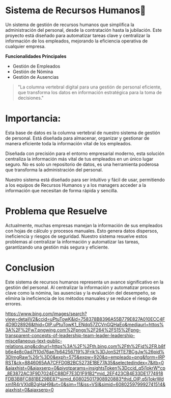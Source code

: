 # Sistema de Recursos Humanos👨
Un sistema de gestión de recursos humanos que simplifica la administración del personal, desde la contratación hasta la jubilación. Este proyecto está diseñado para automatizar tareas clave y centralizar la información de los empleados, mejorando la eficiencia operativa de cualquier empresa.

**Funcionalidades Principales**
- Gestión de Empleados
- Gestión de Nómina
- Gestión de Ausencias

>"La columna vertebral digital para una gestión de personal eficiente, que transforma los datos en información estratégica para la toma de decisiones."

# Importancia:
Esta base de datos es la columna vertebral de nuestro sistema de gestión de personal. Está diseñada para almacenar, organizar y gestionar de manera eficiente toda la información vital de los empleados.

Diseñada con precisión para el entorno empresarial moderno, esta solución centraliza la información más vital de tus empleados en un único lugar seguro. No es solo un repositorio de datos, es una herramienta poderosa que transforma la administración del personal.

Nuestro sistema está diseñado para ser intuitivo y fácil de usar, permitiendo a los equipos de Recursos Humanos y a los managers acceder a la información que necesitan de forma rápida y sencilla. 

# Problema que Resuelve
  Actualmente, muchas empresas manejan la información de sus empleados con hojas de cálculo y procesos manuales. Esto genera datos dispersos, ineficiencia y riesgos de seguridad. Nuestro sistema resuelve estos problemas al centralizar la información y automatizar las tareas, garantizando una gestión más segura y eficiente.
  
  # Conclusion
  Este sistema de recursos humanos representa un avance significativo en la gestión del personal. Al centralizar la información y automatizar procesos clave como la nómina, las ausencias y la evaluación del desempeño, se elimina la ineficiencia de los métodos manuales y se reduce el riesgo de errores.

  https://www.bing.com/images/search?view=detailV2&ccid=uPtuTowK&id=758378B8396A55B779E827A010ECC4F4D9D28926&thid=OIP.uPtuTowK1_ENdq57ZCVnGQHaEo&mediaurl=https%3A%2F%2Fw7.pngwing.com%2Fpngs%2F264%2F515%2Fpng-transparent-concepts-of-leadership-team-leader-leadership-miscellaneous-text-public-relations.png&cdnurl=https%3A%2F%2Fth.bing.com%2Fth%2Fid%2FR.b8fb6e4e8c0ad7f10d76ae7b64256719%3Frik%3DJonS2fTE7BCgJw%26pid%3DImgRaw%26r%3D0&exph=575&expw=920&q=empleado+png&form=IRPRST&ck=8846065AA7CFFD0B2BC5273E1BE77A35&selectedindex=7&itb=0&ajaxhist=0&ajaxserp=0&pivotparams=insightsToken%3Dccid_q5j1okrW*cp_8E3872AC3F9D7024EC88DF7E3D1F91B2*mid_2EF423CB4E33DE1774918FDB3B8FC881BE29BE87*simid_608025017908920883*thid_OIP.q5j1okrWdxm1R4rVXIdB2gHaH9&vt=0&sim=11&iss=VSI&simid=608025979992741514&ajaxhist=0&ajaxserp=0

  
